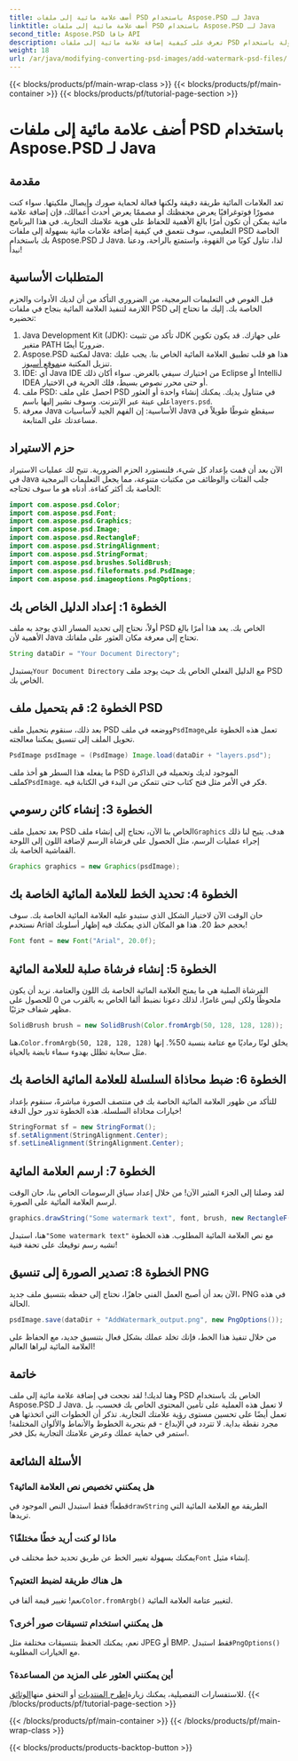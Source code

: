 ```yaml
---
title: أضف علامة مائية إلى ملفات PSD باستخدام Aspose.PSD لـ Java
linktitle: أضف علامة مائية إلى ملفات PSD باستخدام Aspose.PSD لـ Java
second_title: Aspose.PSD جافا API
description: تعرف على كيفية إضافة علامة مائية إلى ملفات PSD الخاصة بك بسهولة باستخدام Aspose.PSD لـ Java. قم بحماية صورك باستخدام دليل بسيط خطوة بخطوة.
weight: 18
url: /ar/java/modifying-converting-psd-images/add-watermark-psd-files/
---
```


{{< blocks/products/pf/main-wrap-class >}}
{{< blocks/products/pf/main-container >}}
{{< blocks/products/pf/tutorial-page-section >}}

# أضف علامة مائية إلى ملفات PSD باستخدام Aspose.PSD لـ Java

## مقدمة
تعد العلامات المائية طريقة دقيقة ولكنها فعالة لحماية صورك وإيصال ملكيتها. سواء كنت مصورًا فوتوغرافيًا يعرض محفظتك أو مصممًا يعرض أحدث أعمالك، فإن إضافة علامة مائية يمكن أن تكون أمرًا بالغ الأهمية للحفاظ على هوية علامتك التجارية. في هذا البرنامج التعليمي، سوف نتعمق في كيفية إضافة علامات مائية بسهولة إلى ملفات PSD الخاصة بك باستخدام Aspose.PSD لـ Java. لذا، تناول كوبًا من القهوة، واستمتع بالراحة، ودعنا نبدأ!
## المتطلبات الأساسية
قبل الغوص في التعليمات البرمجية، من الضروري التأكد من أن لديك الأدوات والحزم اللازمة لتنفيذ العلامة المائية بنجاح في ملفات PSD الخاصة بك. إليك ما تحتاج إلى تحضيره:
1. Java Development Kit (JDK): تأكد من تثبيت JDK على جهازك. قد يكون تكوين متغير PATH ضروريًا أيضًا.
2. Aspose.PSD لمكتبة Java: هذا هو قلب تطبيق العلامة المائية الخاص بنا. يجب عليك تنزيل المكتبة من[موقع أسبوز](https://releases.aspose.com/psd/java/).
3. IDE: أي Java IDE من اختيارك سيفي بالغرض. سواء أكان ذلك Eclipse أو IntelliJ IDEA أو حتى محرر نصوص بسيط، فلك الحرية في الاختيار.
4.  ملف PSD: احصل على ملف PSD في متناول يديك. يمكنك إنشاء واحدة أو العثور على عينة عبر الإنترنت. وسوف نشير إليها باسم`layers.psd`.
5. معرفة Java الأساسية: إن الفهم الجيد لأساسيات Java سيقطع شوطًا طويلاً في مساعدتك على المتابعة.
## حزم الاستيراد
الآن بعد أن قمت بإعداد كل شيء، فلنستورد الحزم الضرورية. تتيح لك عمليات الاستيراد في Java جلب الفئات والوظائف من مكتبات متنوعة، مما يجعل التعليمات البرمجية الخاصة بك أكثر كفاءة. أدناه هو ما سوف تحتاجه:
```java
import com.aspose.psd.Color;
import com.aspose.psd.Font;
import com.aspose.psd.Graphics;
import com.aspose.psd.Image;
import com.aspose.psd.RectangleF;
import com.aspose.psd.StringAlignment;
import com.aspose.psd.StringFormat;
import com.aspose.psd.brushes.SolidBrush;
import com.aspose.psd.fileformats.psd.PsdImage;
import com.aspose.psd.imageoptions.PngOptions;
```
## الخطوة 1: إعداد الدليل الخاص بك
أولاً، نحتاج إلى تحديد المسار الذي يوجد به ملف PSD الخاص بك. يعد هذا أمرًا بالغ الأهمية لأن Java تحتاج إلى معرفة مكان العثور على ملفاتك. 
```java
String dataDir = "Your Document Directory";
```
 يستبدل`Your Document Directory` مع الدليل الفعلي الخاص بك حيث يوجد ملف PSD الخاص بك.
## الخطوة 2: قم بتحميل ملف PSD
 بعد ذلك، سنقوم بتحميل ملف PSD ووضعه في ملف`PsdImage`تعمل هذه الخطوة على تحويل الملف إلى تنسيق يمكننا معالجته.
```java
PsdImage psdImage = (PsdImage) Image.load(dataDir + "layers.psd");
```
 ما يفعله هذا السطر هو أخذ ملف PSD الموجود لديك وتحميله في الذاكرة كملف`PsdImage`. فكر في الأمر مثل فتح كتاب حتى تتمكن من البدء في الكتابة فيه.
## الخطوة 3: إنشاء كائن رسومي
 بعد تحميل ملف PSD الخاص بنا الآن، نحتاج إلى إنشاء ملف`Graphics` هدف. يتيح لنا ذلك إجراء عمليات الرسم، مثل الحصول على فرشاة الرسم لإضافة اللون إلى اللوحة القماشية الخاصة بك.
```java
Graphics graphics = new Graphics(psdImage);
```
## الخطوة 4: تحديد الخط للعلامة المائية الخاصة بك
حان الوقت الآن لاختيار الشكل الذي ستبدو عليه العلامة المائية الخاصة بك. سوف نستخدم Arial بحجم خط 20. هذا هو المكان الذي يمكنك فيه إظهار أسلوبك!
```java
Font font = new Font("Arial", 20.0f);
```
## الخطوة 5: إنشاء فرشاة صلبة للعلامة المائية
الفرشاة الصلبة هي ما يمنح العلامة المائية الخاصة بك اللون والعتامة. نريد أن يكون ملحوظًا ولكن ليس غامرًا، لذلك دعونا نضبط ألفا الخاص به بالقرب من 0 للحصول على مظهر شفاف جزئيًا.
```java
SolidBrush brush = new SolidBrush(Color.fromArgb(50, 128, 128, 128));
```
 هنا،`Color.fromArgb(50, 128, 128, 128)` يخلق لونًا رماديًا مع عتامة بنسبة 50%. إنها مثل سحابة تظلل بهدوء سماء نابضة بالحياة.
## الخطوة 6: ضبط محاذاة السلسلة للعلامة المائية الخاصة بك
للتأكد من ظهور العلامة المائية الخاصة بك في منتصف الصورة مباشرةً، سنقوم بإعداد خيارات محاذاة السلسلة. هذه الخطوة تدور حول الدقة!
```java
StringFormat sf = new StringFormat();
sf.setAlignment(StringAlignment.Center);
sf.setLineAlignment(StringAlignment.Center);
```
## الخطوة 7: ارسم العلامة المائية
لقد وصلنا إلى الجزء المثير الآن! من خلال إعداد سياق الرسومات الخاص بنا، حان الوقت لرسم العلامة المائية على الصورة.
```java
graphics.drawString("Some watermark text", font, brush, new RectangleF(0, 0, psdImage.getWidth(), psdImage.getHeight()), sf);
```
 هنا، استبدل`"Some watermark text"` مع نص العلامة المائية المطلوب. هذه الخطوة تشبه رسم توقيعك على تحفة فنية!
## الخطوة 8: تصدير الصورة إلى تنسيق PNG
الآن بعد أن أصبح العمل الفني جاهزًا، نحتاج إلى حفظه بتنسيق ملف جديد، PNG في هذه الحالة. 
```java
psdImage.save(dataDir + "AddWatermark_output.png", new PngOptions());
```
من خلال تنفيذ هذا الخط، فإنك تخلد عملك بشكل فعال بتنسيق جديد، مع الحفاظ على العلامة المائية ليراها العالم!
## خاتمة
وهنا لديك! لقد نجحت في إضافة علامة مائية إلى ملف PSD الخاص بك باستخدام Aspose.PSD لـ Java. لا تعمل هذه العملية على تأمين المحتوى الخاص بك فحسب، بل تعمل أيضًا على تحسين مستوى رؤية علامتك التجارية. تذكر أن الخطوات التي اتخذتها هي مجرد نقطة بداية. لا تتردد في الإبداع - قم بتجربة الخطوط والأنماط والألوان المختلفة! استمر في حماية عملك وعرض علامتك التجارية بكل فخر. 
## الأسئلة الشائعة
### هل يمكنني تخصيص نص العلامة المائية؟
 قطعاً! فقط استبدل النص الموجود في`drawString` الطريقة مع العلامة المائية التي تريدها.
### ماذا لو كنت أريد خطًا مختلفًا؟
 يمكنك بسهولة تغيير الخط عن طريق تحديد خط مختلف في`Font` إنشاء مثيل.
### هل هناك طريقة لضبط التعتيم؟
 نعم! تغيير قيمة ألفا في`Color.fromArgb()` لتغيير عتامة العلامة المائية.
### هل يمكنني استخدام تنسيقات صور أخرى؟
 نعم، يمكنك الحفظ بتنسيقات مختلفة مثل JPEG أو BMP. فقط استبدل`PngOptions()` مع الخيارات المطلوبة.
### أين يمكنني العثور على المزيد من المساعدة؟
 للاستفسارات التفصيلية، يمكنك زيارة[اطرح المنتديات](https://forum.aspose.com/c/psd/34) أو التحقق منها[الوثائق](https://reference.aspose.com/psd/java/).
{{< /blocks/products/pf/tutorial-page-section >}}

{{< /blocks/products/pf/main-container >}}
{{< /blocks/products/pf/main-wrap-class >}}

{{< blocks/products/products-backtop-button >}}
